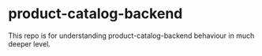 # product-catalog-backend
This repo is for understanding product-catalog-backend behaviour in much deeper level.
